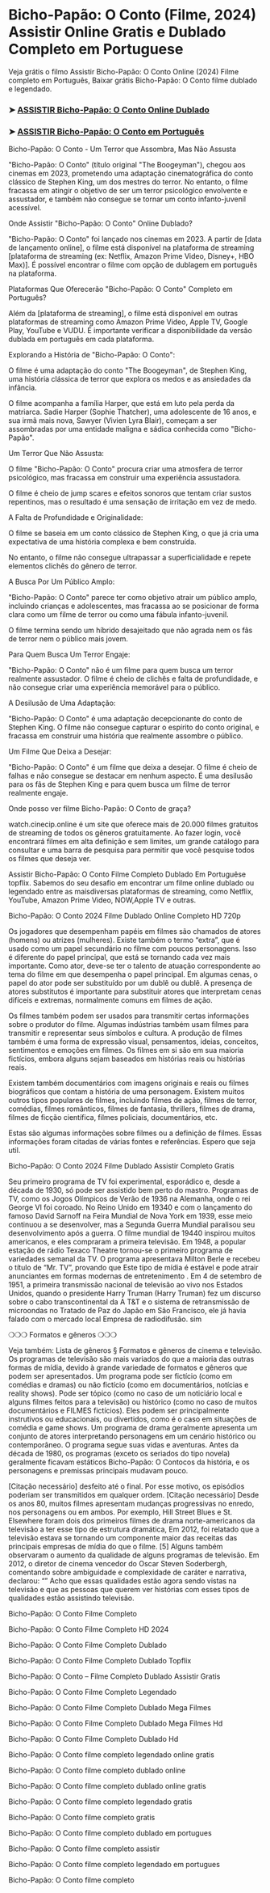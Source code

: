 # Bicho-Papão: O Conto (Filme, 2024) Assistir Online Gratis e Dublado Completo em Portuguese

Veja grátis o filmo Assistir Bicho-Papão: O Conto Online (2024) Filme completo em Português, Baixar grátis Bicho-Papão: O Conto filme dublado e legendado.

### ➤ [ASSISTIR Bicho-Papão: O Conto Online Dublado](https://vf.yeshq.biz/pt/movie/532408)

### ➤ [ASSISTIR Bicho-Papão: O Conto em Português](https://vf.yeshq.biz/pt/movie/532408)

Bicho-Papão: O Conto - Um Terror que Assombra, Mas Não Assusta

"Bicho-Papão: O Conto" (título original "The Boogeyman"), chegou aos cinemas em 2023, prometendo uma adaptação cinematográfica do conto clássico de Stephen King, um dos mestres do terror. No entanto, o filme fracassa em atingir o objetivo de ser um terror psicológico envolvente e assustador, e também não consegue se tornar um conto infanto-juvenil acessível.

Onde Assistir "Bicho-Papão: O Conto" Online Dublado?

"Bicho-Papão: O Conto" foi lançado nos cinemas em 2023. A partir de [data de lançamento online], o filme está disponível na plataforma de streaming [plataforma de streaming (ex: Netflix, Amazon Prime Video, Disney+, HBO Max)]. É possível encontrar o filme com opção de dublagem em português na plataforma.

Plataformas Que Oferecerão "Bicho-Papão: O Conto" Completo em Português?

Além da [plataforma de streaming], o filme está disponível em outras plataformas de streaming como Amazon Prime Video, Apple TV, Google Play, YouTube e VUDU. É importante verificar a disponibilidade da versão dublada em português em cada plataforma.

Explorando a História de "Bicho-Papão: O Conto":

O filme é uma adaptação do conto "The Boogeyman", de Stephen King, uma história clássica de terror que explora os medos e as ansiedades da infância.

O filme acompanha a família Harper, que está em luto pela perda da matriarca. Sadie Harper (Sophie Thatcher), uma adolescente de 16 anos, e sua irmã mais nova, Sawyer (Vivien Lyra Blair), começam a ser assombradas por uma entidade maligna e sádica conhecida como "Bicho-Papão".

Um Terror Que Não Assusta:

O filme "Bicho-Papão: O Conto" procura criar uma atmosfera de terror psicológico, mas fracassa em construir uma experiência assustadora.

O filme é cheio de jump scares e efeitos sonoros que tentam criar sustos repentinos, mas o resultado é uma sensação de irritação em vez de medo.

A Falta de Profundidade e Originalidade:

O filme se baseia em um conto clássico de Stephen King, o que já cria uma expectativa de uma história complexa e bem construída.

No entanto, o filme não consegue ultrapassar a superficialidade e repete elementos clichês do gênero de terror.

A Busca Por Um Público Amplo:

"Bicho-Papão: O Conto" parece ter como objetivo atrair um público amplo, incluindo crianças e adolescentes, mas fracassa ao se posicionar de forma clara como um filme de terror ou como uma fábula infanto-juvenil.

O filme termina sendo um híbrido desajeitado que não agrada nem os fãs de terror nem o público mais jovem.

Para Quem Busca Um Terror Engaje:

"Bicho-Papão: O Conto" não é um filme para quem busca um terror realmente assustador. O filme é cheio de clichês e falta de profundidade, e não consegue criar uma experiência memorável para o público.

A Desilusão de Uma Adaptação:

"Bicho-Papão: O Conto" é uma adaptação decepcionante do conto de Stephen King. O filme não consegue capturar o espírito do conto original, e fracassa em construir uma história que realmente assombre o público.

Um Filme Que Deixa a Desejar:

"Bicho-Papão: O Conto" é um filme que deixa a desejar. O filme é cheio de falhas e não consegue se destacar em nenhum aspecto. É uma desilusão para os fãs de Stephen King e para quem busca um filme de terror realmente engaje.




Onde posso ver filme Bicho-Papão: O Conto de graça?

watch.cinecip.online é um site que oferece mais de 20.000 filmes gratuitos de streaming de todos os gêneros gratuitamente. Ao fazer login, você encontrará filmes em alta definição e sem limites, um grande catálogo para consultar e uma barra de pesquisa para permitir que você pesquise todos os filmes que deseja ver.

Assistir Bicho-Papão: O Conto Filme Completo Dublado Em Portuguêse topflix. Sabemos do seu desafio em encontrar um filme online dublado ou legendado entre as maisdiversas plataformas de streaming, como Netflix, YouTube, Amazon Prime Video, NOW,Apple TV e outras.

Bicho-Papão: O Conto 2024 Filme Dublado Online Completo HD 720p

Os jogadores que desempenham papéis em filmes são chamados de atores (homens) ou atrizes (mulheres). Existe também o termo “extra”, que é usado como um papel secundário no filme com poucos personagens. Isso é diferente do papel principal, que está se tornando cada vez mais importante. Como ator, deve-se ter o talento de atuação correspondente ao tema do filme em que desempenha o papel principal. Em algumas cenas, o papel do ator pode ser substituído por um dublê ou dublê. A presença de atores substitutos é importante para substituir atores que interpretam cenas difíceis e extremas, normalmente comuns em filmes de ação.

Os filmes também podem ser usados para transmitir certas informações sobre o produtor do filme. Algumas indústrias também usam filmes para transmitir e representar seus símbolos e cultura. A produção de filmes também é uma forma de expressão visual, pensamentos, ideias, conceitos, sentimentos e emoções em filmes. Os filmes em si são em sua maioria fictícios, embora alguns sejam baseados em histórias reais ou histórias reais.

Existem também documentários com imagens originais e reais ou filmes biográficos que contam a história de uma personagem. Existem muitos outros tipos populares de filmes, incluindo filmes de ação, filmes de terror, comédias, filmes românticos, filmes de fantasia, thrillers, filmes de drama, filmes de ficção científica, filmes policiais, documentários, etc.

Estas são algumas informações sobre filmes ou a definição de filmes. Essas informações foram citadas de várias fontes e referências. Espero que seja util.

Bicho-Papão: O Conto 2024 Filme Dublado Assistir Completo Gratis

Seu primeiro programa de TV foi experimental, esporádico e, desde a década de 1930, só pode ser assistido bem perto do mastro. Programas de TV, como os Jogos Olímpicos de Verão de 1936 na Alemanha, onde o rei George VI foi coroado. No Reino Unido em 19340 e com o lançamento do famoso David Sarnoff na Feira Mundial de Nova York em 1939, esse meio continuou a se desenvolver, mas a Segunda Guerra Mundial paralisou seu desenvolvimento após a guerra. O filme mundial de 19440 inspirou muitos americanos, e eles compraram a primeira televisão. Em 1948, a popular estação de rádio Texaco Theatre tornou-se o primeiro programa de variedades semanal da TV. O programa apresentava Milton Berle e recebeu o título de “Mr. TV”, provando que Este tipo de mídia é estável e pode atrair anunciantes em formas modernas de entretenimento . Em 4 de setembro de 1951, a primeira transmissão nacional de televisão ao vivo nos Estados Unidos, quando o presidente Harry Truman (Harry Truman) fez um discurso sobre o cabo transcontinental da A
T&T e o sistema de retransmissão de microondas no Tratado de Paz do Japão em São Francisco, ele já havia falado com o mercado local Empresa de radiodifusão. sim

❍❍❍ Formatos e gêneros ❍❍❍

Veja também: Lista de gêneros § Formatos e gêneros de cinema e televisão. Os programas de televisão são mais variados do que a maioria das outras formas de mídia, devido à grande variedade de formatos e gêneros que podem ser apresentados. Um programa pode ser fictício (como em comédias e dramas) ou não fictício (como em documentários, notícias e reality shows). Pode ser tópico (como no caso de um noticiário local e alguns filmes feitos para a televisão) ou histórico (como no caso de muitos documentários e FILMES fictícios). Eles podem ser principalmente instrutivos ou educacionais, ou divertidos, como é o caso em situações de comédia e game shows. Um programa de drama geralmente apresenta um conjunto de atores interpretando personagens em um cenário histórico ou contemporâneo. O programa segue suas vidas e aventuras. Antes da década de 1980, os programas (exceto os seriados do tipo novela) geralmente ficavam estáticos Bicho-Papão: O Contocos da história, e os personagens e premissas principais mudavam pouco.

[Citação necessário] desfeito até o final. Por esse motivo, os episódios poderiam ser transmitidos em qualquer ordem. [Citação necessário] Desde os anos 80, muitos filmes apresentam mudanças progressivas no enredo, nos personagens ou em ambos. Por exemplo, Hill Street Blues e St. Elsewhere foram dois dos primeiros filmes de drama norte-americanos da televisão a ter esse tipo de estrutura dramática, Em 2012, foi relatado que a televisão estava se tornando um componente maior das receitas das principais empresas de mídia do que o filme. [5] Alguns também observaram o aumento da qualidade de alguns programas de televisão. Em 2012, o diretor de cinema vencedor do Oscar Steven Soderbergh, comentando sobre ambiguidade e complexidade de caráter e narrativa, declarou: “” Acho que essas qualidades estão agora sendo vistas na televisão e que as pessoas que querem ver histórias com esses tipos de qualidades estão assistindo televisão.

Bicho-Papão: O Conto Filme Completo

Bicho-Papão: O Conto Filme Completo HD 2024

Bicho-Papão: O Conto Filme Completo Dublado

Bicho-Papão: O Conto Filme Completo Dublado Topflix

Bicho-Papão: O Conto – Filme Completo Dublado Assistir Gratis

Bicho-Papão: O Conto Filme Completo Legendado

Bicho-Papão: O Conto Filme Completo Dublado Mega Filmes

Bicho-Papão: O Conto Filme Completo Dublado Mega Filmes Hd

Bicho-Papão: O Conto Filme Completo Dublado Hd

Bicho-Papão: O Conto filme completo legendado online gratis

Bicho-Papão: O Conto filme completo dublado online

Bicho-Papão: O Conto filme completo dublado online gratis

Bicho-Papão: O Conto filme completo legendado gratis

Bicho-Papão: O Conto filme completo gratis

Bicho-Papão: O Conto filme completo dublado em portugues

Bicho-Papão: O Conto filme completo assistir

Bicho-Papão: O Conto filme completo legendado em portugues

Bicho-Papão: O Conto filme completo
